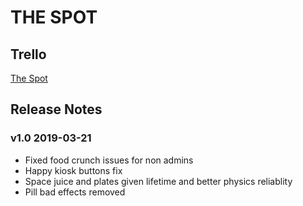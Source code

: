 # THE SPOT

## Trello
[The Spot](https://trello.com/b/QN4A2nv6/thespot)

## Release Notes

### v1.0 2019-03-21
- Fixed food crunch issues for non admins
- Happy kiosk buttons fix
- Space juice and plates given lifetime and better physics reliablity
- Pill bad effects removed
